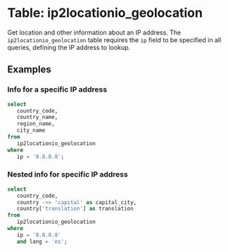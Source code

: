 # Table: ip2locationio_geolocation

Get location and other information about an IP address.
The `ip2locationio_geolocation` table requires the `ip` field to be specified in all queries, defining the IP address to lookup.

## Examples

### Info for a specific IP address

```sql
select
   country_code,
   country_name,
   region_name,
   city_name 
from
   ip2locationio_geolocation 
where
   ip = '8.8.8.8';
```

### Nested info for specific IP address

```sql
select
   country_code,
   country ->> 'capital' as capital_city,
   country['translation'] as translation 
from
   ip2locationio_geolocation 
where
   ip = '8.8.8.8' 
   and lang = 'es';
```
